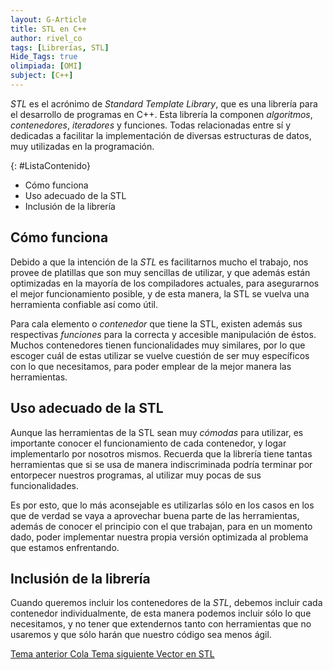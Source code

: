 ```yaml
---
layout: G-Article
title: STL en C++
author: rivel_co
tags: [Librerías, STL]
Hide_Tags: true
olimpiada: [OMI]
subject: [C++]
---
```


*STL* es el acrónimo de *Standard Template Library*, que es una librería para el desarrollo de programas en C++. Esta librería la componen *algoritmos*, *contenedores*, *iteradores* y funciones. Todas relacionadas entre sí y dedicadas a facilitar la implementación  de diversas estructuras de datos, muy utilizadas en la programación.

{: #ListaContenido}
- Cómo funciona
- Uso adecuado de la STL
- Inclusión de la librería

## Cómo funciona

Debido a que la intención de la *STL* es facilitarnos mucho el trabajo, nos provee de platillas que son muy sencillas de utilizar, y que además están optimizadas en la mayoría de los compiladores actuales, para asegurarnos el mejor funcionamiento posible, y de esta manera, la STL se vuelva una herramienta confiable así como útil.

Para cala elemento o *contenedor* que tiene la STL, existen además sus respectivas *funciones* para la correcta y accesible manipulación de éstos. Muchos contenedores tienen funcionalidades muy similares, por lo que escoger cuál de estas utilizar se vuelve cuestión de ser muy específicos con lo que necesitamos, para poder emplear de la mejor manera las herramientas.

## Uso adecuado de la STL

Aunque las herramientas de la STL sean muy *cómodas* para utilizar, es importante conocer el funcionamiento de cada contenedor, y logar implementarlo por nosotros mismos. Recuerda que la librería tiene tantas herramientas que si se usa de manera indiscriminada podría terminar por entorpecer nuestros programas, al utilizar muy pocas de sus funcionalidades.

Es por esto, que lo más aconsejable es utilizarlas sólo en los casos en los que de verdad se vaya a aprovechar buena parte de las herramientas, además de conocer el principio con el que trabajan, para en un momento dado, poder implementar nuestra propia versión optimizada al problema que estamos enfrentando.

## Inclusión de la librería

Cuando queremos incluir los contenedores de la *STL*, debemos incluir cada contenedor individualmente, de esta manera podemos incluir sólo lo que necesitamos, y no tener que extendernos tanto con herramientas que no usaremos y que sólo harán que nuestro código sea menos ágil.

<div class="Nav">
    <a id="navLeft" href="{{ site.baseurl }}/C++/Estructuras/Contenedores/Cola/" title="Cola &vert; #iP Code">
        Tema anterior
        <span>Cola</span>
    </a>
    <a id="navRight" href="{{ site.baseurl }}/C++/Estructuras/STL/Vector/" title="Vector en STL &vert; #iP Code">
        Tema siguiente
        <span>Vector en STL</span>
    </a>
</div>
